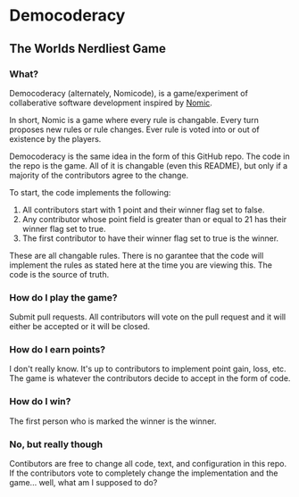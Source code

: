 # Democoderacy
## The Worlds Nerdliest Game

### What?
Democoderacy (alternately, Nomicode), is a game/experiment of collaberative software development inspired by [Nomic](https://en.wikipedia.org/wiki/Nomic).

In short, Nomic is a game where every rule is changable. Every turn proposes new rules or rule changes. Ever rule is voted into or out of existence by the players.

Democoderacy is the same idea in the form of this GitHub repo. The code in the repo is the game. All of it is changable (even this README), but only if a majority of the contributors agree to the change.

To start, the code implements the following:
1. All contributors start with 1 point and their winner flag set to false.
1. Any contributor whose point field is greater than or equal to 21 has their winner flag set to true.
1. The first contributor to have their winner flag set to true is the winner.

These are all changable rules. There is no garantee that the code will implement the rules as stated here at the time you are viewing this. The code is the source of truth.

### How do I play the game?
Submit pull requests. All contributors will vote on the pull request and it will either be accepted or it will be closed.

### How do I earn points?
I don't really know. It's up to contributors to implement point gain, loss, etc. The game is whatever the contributors decide to accept in the form of code.

### How do I win?
The first person who is marked the winner is the winner.

### No, but really though
Contibutors are free to change all code, text, and configuration in this repo. If the contributors vote to completely change the implementation and the game... well, what am I supposed to do?
